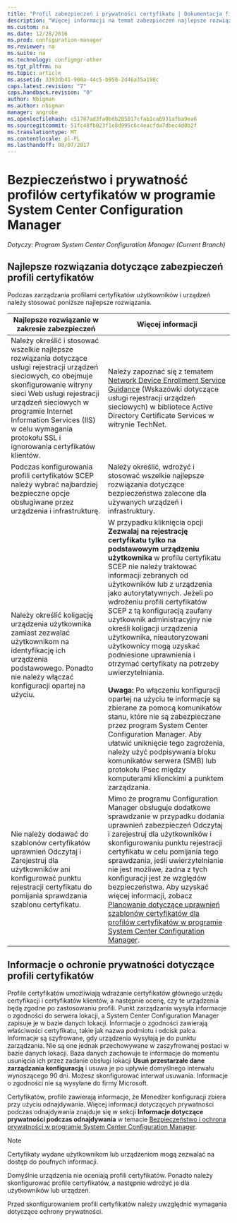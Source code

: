 ```yaml
---
title: "Profil zabezpieczeń i prywatności certyfikatu | Dokumentacja firmy Microsoft"
description: "Więcej informacji na temat zabezpieczeń najlepsze rozwiązania dotyczące zarządzania profilami certyfikatów dla użytkowników i urządzeń w programie System Center Configuration Manager."
ms.custom: na
ms.date: 12/28/2016
ms.prod: configuration-manager
ms.reviewer: na
ms.suite: na
ms.technology: configmgr-other
ms.tgt_pltfrm: na
ms.topic: article
ms.assetid: 3393db41-900a-44c5-b950-2d46a35a198c
caps.latest.revision: "7"
caps.handback.revision: "0"
author: Nbigman
ms.author: nbigman
manager: angrobe
ms.openlocfilehash: c51787ad3fa0bdb285017cfab1ca6931afba9ea6
ms.sourcegitcommit: 51fc48fb023f1e8d995c6c4eacfda7dbec4d0b2f
ms.translationtype: MT
ms.contentlocale: pl-PL
ms.lasthandoff: 08/07/2017
---
```

# <a name="security-and-privacy-for-certificate-profiles-in-system-center-configuration-manager"></a>Bezpieczeństwo i prywatność profilów certyfikatów w programie System Center Configuration Manager

*Dotyczy: Program System Center Configuration Manager (Current Branch)*


##  <a name="security-best-practices-for-certificate-profiles"></a>Najlepsze rozwiązania dotyczące zabezpieczeń profili certyfikatów  
 Podczas zarządzania profilami certyfikatów użytkowników i urządzeń należy stosować poniższe najlepsze rozwiązania.  

|Najlepsze rozwiązanie w zakresie zabezpieczeń|Więcej informacji|  
|----------------------------|----------------------|  
|Należy określić i stosować wszelkie najlepsze rozwiązania dotyczące usługi rejestracji urządzeń sieciowych, co obejmuje skonfigurowanie witryny sieci Web usługi rejestracji urządzeń sieciowych w programie Internet Information Services (IIS) w celu wymagania protokołu SSL i ignorowania certyfikatów klientów.|Należy zapoznać się z tematem [Network Device Enrollment Service Guidance](http://go.microsoft.com/fwlink/p/?LinkId=309016) (Wskazówki dotyczące usługi rejestracji urządzeń sieciowych) w bibliotece Active Directory Certificate Services w witrynie TechNet.|  
|Podczas konfigurowania profili certyfikatów SCEP należy wybrać najbardziej bezpieczne opcje obsługiwane przez urządzenia i infrastrukturę.|Należy określić, wdrożyć i stosować wszelkie najlepsze rozwiązania dotyczące bezpieczeństwa zalecone dla używanych urządzeń i infrastruktury.|  
|Należy określić koligację urządzenia użytkownika zamiast zezwalać użytkownikom na identyfikację ich urządzenia podstawowego. Ponadto nie należy włączać konfiguracji opartej na użyciu.|W przypadku kliknięcia opcji **Zezwalaj na rejestrację certyfikatu tylko na podstawowym urządzeniu użytkownika** w profilu certyfikatu SCEP nie należy traktować informacji zebranych od użytkowników lub z urządzenia jako autorytatywnych. Jeżeli po wdrożeniu profili certyfikatów SCEP z tą konfiguracją zaufany użytkownik administracyjny nie określi koligacji urządzenia użytkownika, nieautoryzowani użytkownicy mogą uzyskać podniesione uprawnienia i otrzymać certyfikaty na potrzeby uwierzytelniania.<br /><br /> **Uwaga:** Po włączeniu konfiguracji opartej na użyciu te informacje są zbierane za pomocą komunikatów stanu, które nie są zabezpieczane przez program System Center Configuration Manager. Aby ułatwić uniknięcie tego zagrożenia, należy użyć podpisywania bloku komunikatów serwera (SMB) lub protokołu IPsec między komputerami klienckimi a punktem zarządzania.|  
|Nie należy dodawać do szablonów certyfikatów uprawnień Odczytaj i Zarejestruj dla użytkowników ani konfigurować punktu rejestracji certyfikatu do pomijania sprawdzania szablonu certyfikatu.|Mimo że programu Configuration Manager obsługuje dodatkowe sprawdzanie w przypadku dodania uprawnień zabezpieczeń Odczytaj i zarejestruj dla użytkowników i skonfigurowaniu punktu rejestracji certyfikatu w celu pomijania tego sprawdzania, jeśli uwierzytelnianie nie jest możliwe, żadna z tych konfiguracji jest ze względów bezpieczeństwa. Aby uzyskać więcej informacji, zobacz [Planowanie dotyczące uprawnień szablonów certyfikatów dla profilów certyfikatów w programie System Center Configuration Manager](../../protect/plan-design/planning-for-certificate-template-permissions.md).|  

## <a name="privacy-information-for-certificate-profiles"></a>Informacje o ochronie prywatności dotyczące profili certyfikatów  
 Profile certyfikatów umożliwiają wdrażanie certyfikatów głównego urzędu certyfikacji i certyfikatów klientów, a następnie ocenę, czy te urządzenia będą zgodne po zastosowaniu profili. Punkt zarządzania wysyła informacje o zgodności do serwera lokacji, a System Center Configuration Manager zapisuje je w bazie danych lokacji. Informacje o zgodności zawierają właściwości certyfikatu, takie jak nazwa podmiotu i odcisk palca. Informacje są szyfrowane, gdy urządzenia wysyłają je do punktu zarządzania. Nie są one jednak przechowywane w zaszyfrowanej postaci w bazie danych lokacji. Baza danych zachowuje te informacje do momentu usunięcia ich przez zadanie obsługi lokacji **Usuń przestarzałe dane zarządzania konfiguracją** i usuwa je po upływie domyślnego interwału wynoszącego 90 dni. Możesz skonfigurować interwał usuwania. Informacje o zgodności nie są wysyłane do firmy Microsoft.  

 Certyfikatów, profile zawierają informacje, że Menedżer konfiguracji zbiera przy użyciu odnajdywania. Więcej informacji dotyczących prywatności podczas odnajdywania znajduje się w sekcji **Informacje dotyczące prywatności podczas odnajdywania** w temacie [Bezpieczeństwo i ochrona prywatności w programie System Center Configuration Manager](../../core/plan-design/security/security-and-privacy.md).  

> [!NOTE]  
>  Certyfikaty wydane użytkownikom lub urządzeniom mogą zezwalać na dostęp do poufnych informacji.  

 Domyślnie urządzenia nie oceniają profili certyfikatów. Ponadto należy skonfigurować profile certyfikatów, a następnie wdrożyć je dla użytkowników lub urządzeń.  

 Przed skonfigurowaniem profili certyfikatów należy uwzględnić wymagania dotyczące ochrony prywatności.  
